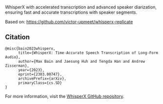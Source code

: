 WhisperX with accelerated transcription and advanced speaker diarization, ensuring fast and accurate transcriptions with speaker segments.

Based on: https://github.com/victor-upmeet/whisperx-replicate

## Citation

```
@misc{bain2023whisperx,
      title={WhisperX: Time-Accurate Speech Transcription of Long-Form Audio}, 
      author={Max Bain and Jaesung Huh and Tengda Han and Andrew Zisserman},
      year={2023},
      eprint={2303.00747},
      archivePrefix={arXiv},
      primaryClass={cs.SD}
}
```

For more information, visit the [WhisperX GitHub repository](https://github.com/m-bain/whisperX).